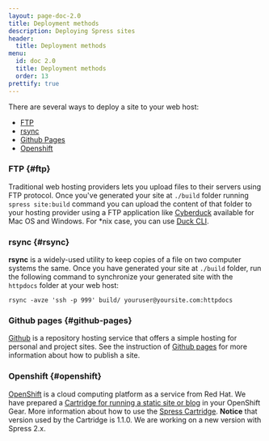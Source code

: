 ```yaml
---
layout: page-doc-2.0
title: Deployment methods
description: Deploying Spress sites
header:
  title: Deployment methods
menu:
  id: doc 2.0
  title: Deployment methods
  order: 13
prettify: true
---
```

There are several ways to deploy a site to your web host:

* [FTP](#ftp)
* [rsync](#rsync)
* [Github Pages](#github-pages)
* [Openshift](#openshift)

### FTP {#ftp}

Traditional web hosting providers lets you upload files to their servers using FTP protocol.
Once you've generated your site at `./build` folder running `spress site:build` command you
can upload the content of that folder to your hosting provider using a FTP application like
[Cyberduck](https://cyberduck.io/) available for Mac OS and Windows. For *nix case, you can
use [Duck CLI](https://duck.sh/).

### rsync {#rsync}

**rsync** is a widely-used utility to keep copies of a file on two computer systems the same.
Once you have generated your site at `./build` folder, run the following command to synchronize
your generated site with the `httpdocs` folder at your web host:

```
rsync -avze 'ssh -p 999' build/ youruser@yoursite.com:httpdocs
```

### Github pages {#github-pages}

[Github](https://github.com/) is a repository hosting service that offers a simple hosting for personal
and project sites. See the instruction of [Github pages](https://pages.github.com/)
for more information about how to publish a site.

### Openshift {#openshift}

[OpenShift](https://www.openshift.com/) is a cloud computing platform as a service from Red Hat.
We have prepared a [Cartridge for running a static site or blog](https://github.com/spress/Openshift-spress-cartridge)
in your OpenShift Gear. More information about how to use the [Spress Cartridge](/news/2015/01/17/spress-cartridge-for-openshift/). **Notice** that version used by the Cartridge is 1.1.0. We are working on a new version with Spress 2.x.
